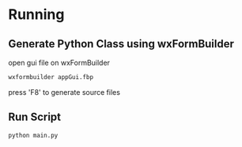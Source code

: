 # Running

## Generate Python Class using wxFormBuilder

open gui file on wxFormBuilder

```sh
wxformbuilder appGui.fbp
```

press 'F8' to generate source files

## Run Script

```sh
python main.py
```

